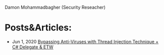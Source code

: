 
Damon Mohammadbagher (Security Reseacher)
# Posts&Articles:

- Jun 1, 2020 [Bypassing Anti-Viruses with Thread Injection Technique + C# Delegate & ETW](/post/1jun2020.html)



